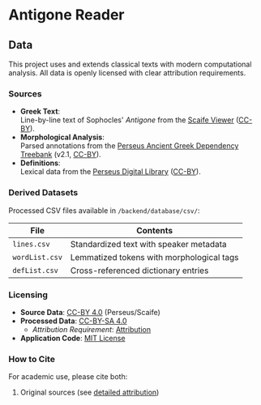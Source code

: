 # Antigone Reader

## Data

This project uses and extends classical texts with modern computational analysis. All data is openly licensed with clear attribution requirements.

### Sources

- **Greek Text**:  
  Line-by-line text of Sophocles' *Antigone* from the [Scaife Viewer](https://scaife.perseus.org/) ([CC-BY](https://creativecommons.org/licenses/by/4.0/)).
- **Morphological Analysis**:  
  Parsed annotations from the [Perseus Ancient Greek Dependency Treebank](https://perseusdl.github.io/treebank_data/) (v2.1, [CC-BY](https://creativecommons.org/licenses/by/4.0/)).
- **Definitions**:  
  Lexical data from the [Perseus Digital Library](http://www.perseus.tufts.edu) ([CC-BY](https://creativecommons.org/licenses/by/4.0/)).

### Derived Datasets

Processed CSV files available in `/backend/database/csv/`:

| File | Contents |
|------|----------|
| `lines.csv` | Standardized text with speaker metadata |
| `wordList.csv` | Lemmatized tokens with morphological tags |
| `defList.csv` | Cross-referenced dictionary entries |

### Licensing

- **Source Data**: [CC-BY 4.0](https://creativecommons.org/licenses/by/4.0/) (Perseus/Scaife)
- **Processed Data**: [CC-BY-SA 4.0](https://creativecommons.org/licenses/by-sa/4.0/)
  - *Attribution Requirement*: [Attribution](backend/database/csv/ATTRIBUTION.md)
- **Application Code**: [MIT License](backend/database/csv/LICENSE.md)

### How to Cite

For academic use, please cite both:

1. Original sources (see [detailed attribution](/backend/database/csv/ATTRIBUTION.md))

